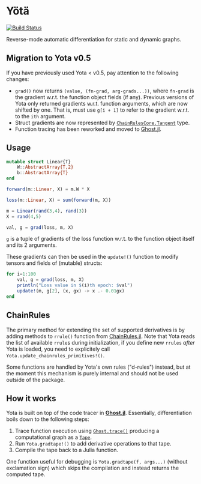 # Yötä

[![Build Status](https://travis-ci.org/dfdx/Yota.jl.svg?branch=master)](https://travis-ci.org/dfdx/Yota.jl)

Reverse-mode automatic differentiation for static and dynamic graphs.

## Migration to Yota v0.5

If you have previously used Yota < v0.5, pay attention to the following changes:

* `grad()` now returns `(value, (fn-grad, arg-grads...))`, where `fn-grad` is the gradient w.r.t. the function object fields (if any). Previous versions of Yota only returned gradients w.r.t. function arguments, which are now shifted by one. That is, must use `g[i + 1]` to refer to the gradient w.r.t. to the `ith` argument.
* Struct gradients are now represented by [`ChainRulesCore.Tangent`](https://juliadiff.org/ChainRulesCore.jl/stable/api.html#ChainRulesCore.Tangent) type.
* Function tracing has been reworked and moved to [Ghost.jl](https://github.com/dfdx/Ghost.jl).


## Usage

```julia
mutable struct Linear{T}
    W::AbstractArray{T,2}
    b::AbstractArray{T}
end

forward(m::Linear, X) = m.W * X

loss(m::Linear, X) = sum(forward(m, X))

m = Linear(rand(3,4), rand(3))
X = rand(4,5)

val, g = grad(loss, m, X)
```

`g` is a tuple of gradients of the loss function w.r.t. to the function object itself and its 2 arguments.

These gradients can then be used in the `update!()` function to modify tensors and fields of (mutable) structs:

```julia
for i=1:100
    val, g = grad(loss, m, X)
    println("Loss value in $(i)th epoch: $val")
    update!(m, g[2], (x, gx) -> x .- 0.01gx)
end
```


## ChainRules

The primary method for extending the set of supported derivatives is by adding methods to `rrule()` function from [ChainRules.jl](https://github.com/JuliaDiff/ChainRules.jl). Note that Yota reads the list of available `rrule`s during initialization, if you define new `rrules` _after_
Yota is loaded, you need to explicitely call `Yota.update_chainrules_primitives!()`.

Some functions are handled by Yota's own rules ("d-rules") instead, but at the moment this mechanism is purely internal and should not be used outside of the package.


## How it works

Yota is built on top of the code tracer in [**Ghost.jl**](https://github.com/dfdx/Ghost.jl). Essentially, differentiation boils down to the following steps:

1. Trace function execution using [`Ghost.trace()`](https://dfdx.github.io/Ghost.jl/dev/reference/#Ghost.trace) producing a computational graph as a [`Tape`](https://dfdx.github.io/Ghost.jl/dev/reference/#Ghost.Tape).
2. Run `Yota.gradtape!()` to add derivative operations to that tape.
3. Compile the tape back to a Julia function.

One function useful for debugging is `Yota.gradtape(f, args...)` (without exclamation sign) which skips the compilation and instead returns the computed tape.

